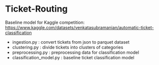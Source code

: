 # Ticket-Routing

Baseline model for Kaggle competition:
https://www.kaggle.com/datasets/venkatasubramanian/automatic-ticket-classification

- ingestion.py : convert tickets from json to parquet dataset
- clustering.py : divide tickets into clusters of categories
- preprocessing.py : preprocessing data for classification model
- classification_model.py : baseline ticket classification model



